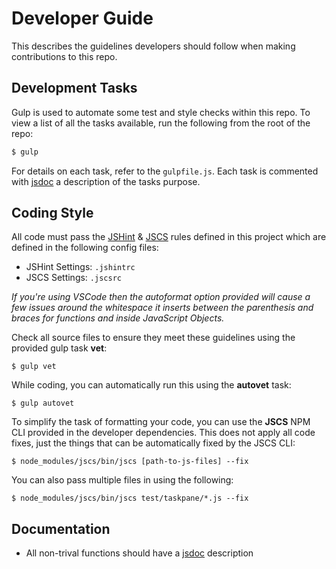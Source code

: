 # Developer Guide

This describes the guidelines developers should follow when making contributions to this repo.  

## Development Tasks

Gulp is used to automate some test and style checks within this repo. To view a list of all the tasks available, run the following from the root of the repo:

```bash
$ gulp
```

For details on each task, refer to the `gulpfile.js`.  Each task is commented with [jsdoc](http://usejsdoc.org/) a description of the tasks purpose.

## Coding Style

All code must pass the [JSHint](http://www.jshint.com) & [JSCS](http://jscs.info) rules defined in this project which are defined in the following config files:

- JSHint Settings: `.jshintrc`
- JSCS Settings: `.jscsrc`

*If you're using VSCode then the autoformat option provided will cause a few issues around the whitespace it inserts between the parenthesis and braces for functions and inside JavaScript Objects.*

Check all source files to ensure they meet these guidelines using the provided gulp task **vet**:

```
$ gulp vet
```

While coding, you can automatically run this using the **autovet** task:

```
$ gulp autovet
```

To simplify the task of formatting your code, you can use the **JSCS** NPM CLI provided in the developer dependencies. This does not apply all code fixes, just the things that can be automatically fixed by the JSCS CLI:

```
$ node_modules/jscs/bin/jscs [path-to-js-files] --fix
```

You can also pass multiple files in using the following:

```
$ node_modules/jscs/bin/jscs test/taskpane/*.js --fix
```

## Documentation

- All non-trival functions should have a [jsdoc](http://usejsdoc.org/) description